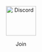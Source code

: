 <div align="center">
  <a href="https://discord.gg/K64kAYjjbn" target="_blank">
    <img src="https://www.freepnglogos.com/uploads/discord-logo-png/discord-logo-logodownload-download-logotipos-1.png"alt="Discord" width="80"/>
  </a>
  
  Join
